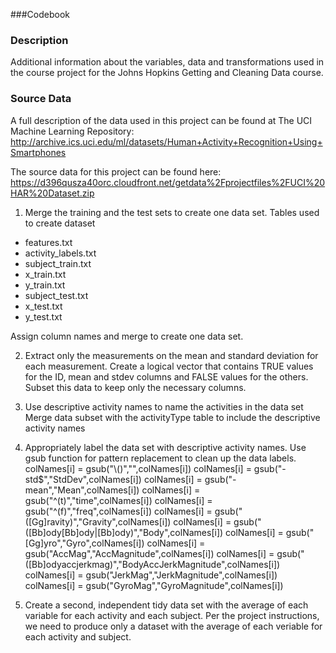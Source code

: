 ###Codebook
	
### Description
Additional information about the variables, data and transformations used in the course project for the Johns Hopkins Getting and Cleaning Data course.
	
### Source Data
A full description of the data used in this project can be found at The UCI Machine Learning Repository: http://archive.ics.uci.edu/ml/datasets/Human+Activity+Recognition+Using+Smartphones

The source data for this project can be found here: https://d396qusza40orc.cloudfront.net/getdata%2Fprojectfiles%2FUCI%20HAR%20Dataset.zip

1. Merge the training and the test sets to create one data set.
Tables used to create dataset
- features.txt
- activity_labels.txt
- subject_train.txt
- x_train.txt
- y_train.txt
- subject_test.txt
- x_test.txt
- y_test.txt
	
Assign column names and merge to create one data set.
	
2. Extract only the measurements on the mean and standard deviation for each measurement. 
Create a logical vector that contains TRUE values for the ID, mean and stdev columns and FALSE values for the others.
Subset this data to keep only the necessary columns.

3. Use descriptive activity names to name the activities in the data set
Merge data subset with the activityType table to include the descriptive activity names
	
4. Appropriately label the data set with descriptive activity names.
Use gsub function for pattern replacement to clean up the data labels.
colNames[i] = gsub("\\()","",colNames[i])
colNames[i] = gsub("-std$","StdDev",colNames[i])
colNames[i] = gsub("-mean","Mean",colNames[i])
colNames[i] = gsub("^(t)","time",colNames[i])
colNames[i] = gsub("^(f)","freq",colNames[i])
colNames[i] = gsub("([Gg]ravity)","Gravity",colNames[i])
colNames[i] = gsub("([Bb]ody[Bb]ody|[Bb]ody)","Body",colNames[i])
colNames[i] = gsub("[Gg]yro","Gyro",colNames[i])
colNames[i] = gsub("AccMag","AccMagnitude",colNames[i])
colNames[i] = gsub("([Bb]odyaccjerkmag)","BodyAccJerkMagnitude",colNames[i])
colNames[i] = gsub("JerkMag","JerkMagnitude",colNames[i])
colNames[i] = gsub("GyroMag","GyroMagnitude",colNames[i])	

5. Create a second, independent tidy data set with the average of each variable for each activity and each subject. 
Per the project instructions, we need to produce only a dataset with the average of each veriable for each activity and subject.
